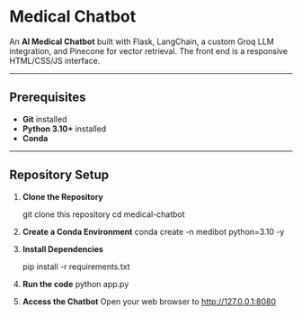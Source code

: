 
# Medical Chatbot

An **AI Medical Chatbot** built with Flask, LangChain, a custom Groq LLM integration, and Pinecone for vector retrieval. The front end is a responsive HTML/CSS/JS interface.

---

## Prerequisites

- **Git** installed
- **Python 3.10+** installed
- **Conda** 


---

## Repository Setup

1. **Clone the Repository**

   
   git clone this repository
   cd medical-chatbot

2. **Create a Conda Environment**
    conda create -n medibot python=3.10 -y

3. **Install Dependencies**

    pip install -r requirements.txt

4. **Run the code**
    python app.py

5. **Access the Chatbot**
    Open your web browser to http://127.0.0.1:8080

